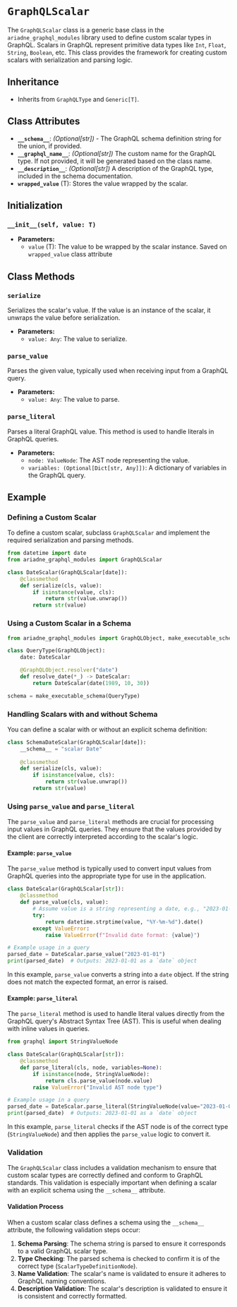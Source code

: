 # `GraphQLScalar`

The `GraphQLScalar` class is a generic base class in the `ariadne_graphql_modules` library used to define custom scalar types in GraphQL. Scalars in GraphQL represent primitive data types like `Int`, `Float`, `String`, `Boolean`, etc. This class provides the framework for creating custom scalars with serialization and parsing logic.

## Inheritance

- Inherits from `GraphQLType` and `Generic[T]`.

## Class Attributes

- **`__schema__`**: *(Optional[str])* - The GraphQL schema definition string for the union, if provided.
- **`__graphql_name__`**: *(Optional[str])* The custom name for the GraphQL type. If not provided, it will be generated based on the class name.
- **`__description__`**: *(Optional[str])* A description of the GraphQL type, included in the schema documentation.
- **`wrapped_value`** (T): Stores the value wrapped by the scalar.

## Initialization

### `__init__(self, value: T)`

- **Parameters:**
  - `value` (T): The value to be wrapped by the scalar instance. Saved on `wrapped_value` class attribute

## Class Methods

### `serialize`

Serializes the scalar's value. If the value is an instance of the scalar, it unwraps the value before serialization.

- **Parameters:**
  - `value: Any`: The value to serialize.

### `parse_value`

Parses the given value, typically used when receiving input from a GraphQL query.

- **Parameters:**
  - `value: Any`: The value to parse.

### `parse_literal`

Parses a literal GraphQL value. This method is used to handle literals in GraphQL queries.

- **Parameters:**
  - `node: ValueNode`: The AST node representing the value.
  - `variables: (Optional[Dict[str, Any]])`: A dictionary of variables in the GraphQL query.

## Example

### Defining a Custom Scalar

To define a custom scalar, subclass `GraphQLScalar` and implement the required serialization and parsing methods.

```python
from datetime import date
from ariadne_graphql_modules import GraphQLScalar

class DateScalar(GraphQLScalar[date]):
    @classmethod
    def serialize(cls, value):
        if isinstance(value, cls):
            return str(value.unwrap())
        return str(value)
```

### Using a Custom Scalar in a Schema

```python
from ariadne_graphql_modules import GraphQLObject, make_executable_schema

class QueryType(GraphQLObject):
    date: DateScalar

    @GraphQLObject.resolver("date")
    def resolve_date(*_) -> DateScalar:
        return DateScalar(date(1989, 10, 30))

schema = make_executable_schema(QueryType)
```

### Handling Scalars with and without Schema

You can define a scalar with or without an explicit schema definition:

```python
class SchemaDateScalar(GraphQLScalar[date]):
    __schema__ = "scalar Date"
    
    @classmethod
    def serialize(cls, value):
        if isinstance(value, cls):
            return str(value.unwrap())
        return str(value)
```

### Using `parse_value` and `parse_literal`

The `parse_value` and `parse_literal` methods are crucial for processing input values in GraphQL queries. They ensure that the values provided by the client are correctly interpreted according to the scalar's logic.

#### Example: `parse_value`

The `parse_value` method is typically used to convert input values from GraphQL queries into the appropriate type for use in the application.

```python
class DateScalar(GraphQLScalar[str]):
    @classmethod
    def parse_value(cls, value):
        # Assume value is a string representing a date, e.g., "2023-01-01"
        try:
            return datetime.strptime(value, "%Y-%m-%d").date()
        except ValueError:
            raise ValueError(f"Invalid date format: {value}")

# Example usage in a query
parsed_date = DateScalar.parse_value("2023-01-01")
print(parsed_date)  # Outputs: 2023-01-01 as a `date` object
```

In this example, `parse_value` converts a string into a `date` object. If the string does not match the expected format, an error is raised.

#### Example: `parse_literal`

The `parse_literal` method is used to handle literal values directly from the GraphQL query's Abstract Syntax Tree (AST). This is useful when dealing with inline values in queries.

```python
from graphql import StringValueNode

class DateScalar(GraphQLScalar[str]):
    @classmethod
    def parse_literal(cls, node, variables=None):
        if isinstance(node, StringValueNode):
            return cls.parse_value(node.value)
        raise ValueError("Invalid AST node type")

# Example usage in a query
parsed_date = DateScalar.parse_literal(StringValueNode(value="2023-01-01"))
print(parsed_date)  # Outputs: 2023-01-01 as a `date` object
```

In this example, `parse_literal` checks if the AST node is of the correct type (`StringValueNode`) and then applies the `parse_value` logic to convert it.

### Validation

The `GraphQLScalar` class includes a validation mechanism to ensure that custom scalar types are correctly defined and conform to GraphQL standards. This validation is especially important when defining a scalar with an explicit schema using the `__schema__` attribute.

#### Validation Process

When a custom scalar class defines a schema using the `__schema__` attribute, the following validation steps occur:

1. **Schema Parsing**: The schema string is parsed to ensure it corresponds to a valid GraphQL scalar type.
2. **Type Checking**: The parsed schema is checked to confirm it is of the correct type (`ScalarTypeDefinitionNode`).
3. **Name Validation**: The scalar's name is validated to ensure it adheres to GraphQL naming conventions.
4. **Description Validation**: The scalar's description is validated to ensure it is consistent and correctly formatted.
